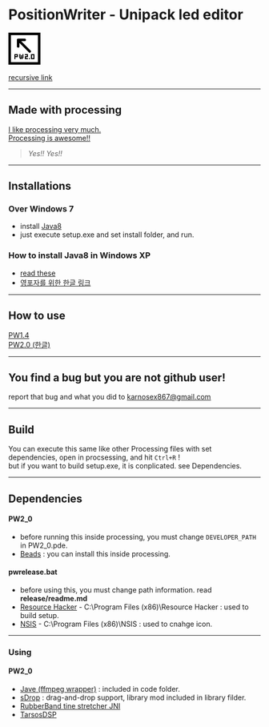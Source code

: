 # PositionWriter - Unipack led editor
![PositionWriter](https://github.com/EX867/PositionWriter/blob/master/_image/icon2_0.png)

[recursive link](https://github.com/EX867/PositionWriter)

---------
## Made with processing
[I like processing very much.](https://processing.org) <br>
[Processing is awesome!!](https://github.com/processing)

> *Yes!! Yes!!*

---------
## Installations
### Over Windows 7
* install [Java8](https://java.com/ko/download/)
* just execute setup.exe and set install folder, and run.

### How to install Java8 in Windows XP
* [read these](https://www.google.co.kr/search?q=how+to+install+java8+in+windows+xp&oq=how+to+install+java8+in+windows+xp)
* [영포자를 위한 한글 링크](https://okky.kr/article/252401)

---------
## How to use
[PW1.4](https://github.com/EX867/PositionWriter/wiki/How-to-use-(v1))<br>
[PW2.0 (한글)](https://github.com/EX867/PositionWriter/wiki/How-to-use-(v2)-korean)

--------
## You find a bug but you are not github user!
report that bug and what you did to <u>karnosex867@gmail.com</u>

---------
## Build
You can execute this same like other Processing files with set dependencies, open in procsessing, and hit `Ctrl+R` !<br>
but if you want to build setup.exe, it is conplicated. see Dependencies.

---------
## Dependencies
#### PW2_0
* before running this inside processing, you must change `DEVELOPER_PATH` in PW2_0.pde.
* [Beads](http://beadsproject.net) : you can install this inside processing.

#### pwrelease.bat
* before using this, you must change path information. read **release/readme.md**
* [Resource Hacker](http://www.angusj.com/resourcehacker/) - C:\Program Files (x86)\Resource Hacker : used to build setup.
* [NSIS](http://nsis.sourceforge.net/Main_Page) - C:\Program Files (x86)\NSIS : used to cnahge icon.

--------
### Using
#### PW2_0
* [Jave (ffmpeg wrapper)](http://www.sauronsoftware.it/projects/jave/) : included in code folder.
* [sDrop](http://www.sojamo.de/libraries/drop/) : drag-and-drop support, library mod included in library filder.
* [RubberBand tine stretcher JNI](https://github.com/JorenSix/RubberBandJNI)
* [TarsosDSP](https://github.com/JorenSix/TarsosDSP)
